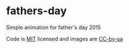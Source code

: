 # fathers-day

Simple animation for father's day 2015

Code is [MIT](https://opensource.org/licenses/MIT) licensed
and images are [CC-by-sa](http://creativecommons.org/licenses/by-sa/4.0/)
